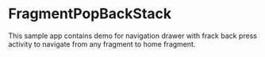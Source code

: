 # FragmentPopBackStack

This sample app contains demo for navigation drawer with frack back press activity to navigate from any fragment to home fragment.
